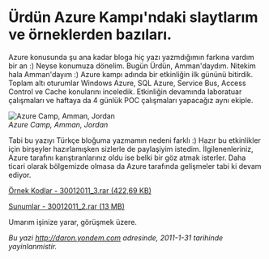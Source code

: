 # Ürdün Azure Kampı'ndaki slaytlarım ve örneklerden bazıları. 

Azure konusunda şu ana kadar bloga hiç yazı yazmdığımın farkına vardım
bir an :) Neyse konumuza dönelim. Bugün Ürdün, Amman'daydım. Nitekim
hala Amman'dayım :) Azure kampı adında bir etkinliğin ilk gününü
bitirdik. Toplam altı oturumlar Windows Azure, SQL Azure, Service Bus,
Access Control ve Cache konularını inceledik. Etkinliğin devamında
laboratuar çalışmaları ve haftaya da 4 günlük POC çalışmaları yapacağız
aynı ekiple.

![Azure Camp, Amman,
Jordan](../media/Urdun_Azure_Kampindaki_slaytlarim_ve_orneklerden_bazilari/30012011_1.jpg)\
*Azure Camp, Amman, Jordan*

Tabi bu yazıyı Türkçe bloğuma yazmamın nedeni farklı :) Hazır bu
etkinlikler için birşeyler hazırlamışken sizlerle de paylaşiyim istedim.
İlgilenenleriniz, Azure tarafını karıştıranlarınız oldu ise belki bir
göz atmak isterler. Daha ticari olarak bölgemizde olmasa da Azure
tarafında gelişmeler tabi ki devam ediyor.

[Örnek Kodlar - 30012011\_3.rar (422,69
KB)](../media/Urdun_Azure_Kampindaki_slaytlarim_ve_orneklerden_bazilari/30012011_3.rar)

[Sunumlar - 30012011\_2.rar (13
MB)](media/Urdun_Azure_Kampindaki_slaytlarim_ve_orneklerden_bazilari/30012011_2.rar)

Umarım işinize yarar, görüşmek üzere.


*Bu yazi http://daron.yondem.com adresinde, 2011-1-31 tarihinde yayinlanmistir.*
